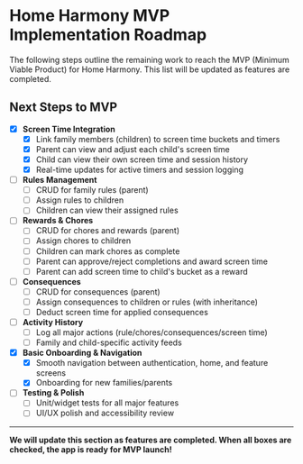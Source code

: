 # Home Harmony MVP Implementation Roadmap

The following steps outline the remaining work to reach the MVP (Minimum Viable Product) for Home Harmony. This list will be updated as features are completed.

## Next Steps to MVP

- [x] **Screen Time Integration**
  - [x] Link family members (children) to screen time buckets and timers
  - [x] Parent can view and adjust each child's screen time
  - [x] Child can view their own screen time and session history
  - [x] Real-time updates for active timers and session logging

- [ ] **Rules Management**
  - [ ] CRUD for family rules (parent)
  - [ ] Assign rules to children
  - [ ] Children can view their assigned rules

- [ ] **Rewards & Chores**
  - [ ] CRUD for chores and rewards (parent)
  - [ ] Assign chores to children
  - [ ] Children can mark chores as complete
  - [ ] Parent can approve/reject completions and award screen time
  - [ ] Parent can add screen time to child's bucket as a reward

- [ ] **Consequences**
  - [ ] CRUD for consequences (parent)
  - [ ] Assign consequences to children or rules (with inheritance)
  - [ ] Deduct screen time for applied consequences

- [ ] **Activity History**
  - [ ] Log all major actions (rule/chores/consequences/screen time)
  - [ ] Family and child-specific activity feeds

- [x] **Basic Onboarding & Navigation**
  - [x] Smooth navigation between authentication, home, and feature screens
  - [x] Onboarding for new families/parents

- [ ] **Testing & Polish**
  - [ ] Unit/widget tests for all major features
  - [ ] UI/UX polish and accessibility review

---

**We will update this section as features are completed. When all boxes are checked, the app is ready for MVP launch!**
